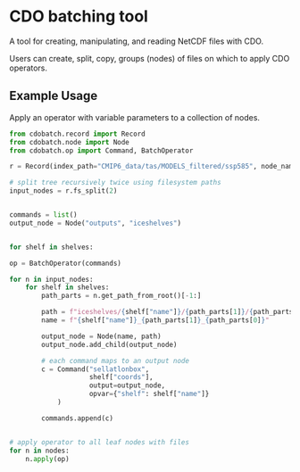 # CDO batching tool

A tool for creating, manipulating, and reading NetCDF files with CDO.

Users can create, split, copy, groups (nodes) of files on which to apply
CDO operators. 

## Example Usage

Apply an operator with variable parameters to a collection of nodes.

```python
from cdobatch.record import Record
from cdobatch.node import Node
from cdobatch.op import Command, BatchOperator

r = Record(index_path="CMIP6_data/tas/MODELS_filtered/ssp585", node_name="root")

# split tree recursively twice using filesystem paths
input_nodes = r.fs_split(2)


commands = list()
output_node = Node("outputs", "iceshelves")


for shelf in shelves:

op = BatchOperator(commands)

for n in input_nodes:
    for shelf in shelves:
        path_parts = n.get_path_from_root()[-1:]

        path = f"iceshelves/{shelf["name"]}/{path_parts[1]}/{path_parts[0]}"
        name = f"{shelf["name"]}_{path_parts[1]}_{path_parts[0]}"

        output_node = Node(name, path)
        output_node.add_child(output_node)

        # each command maps to an output node
        c = Command("sellatlonbox",
                    shelf["coords"],
                    output=output_node,
                    opvar={"shelf": shelf["name"]}
            )

        commands.append(c)


# apply operator to all leaf nodes with files
for n in nodes:
    n.apply(op)

```


